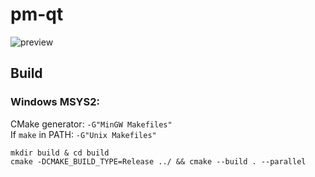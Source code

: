 # pm-qt

![preview](https://user-images.githubusercontent.com/38132413/117666187-47154680-b1ac-11eb-8faf-ba1c9b6b80e5.png)

## Build

### Windows MSYS2:

CMake generator: `-G"MinGW Makefiles"`  
If `make` in PATH: `-G"Unix Makefiles"`  

```console
mkdir build & cd build
cmake -DCMAKE_BUILD_TYPE=Release ../ && cmake --build . --parallel
```
